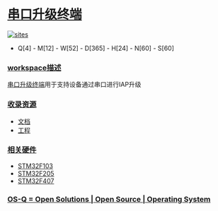 ﻿# [串口升级终端](https://github.com/OS-Q/W41)

[![sites](http://182.61.61.133/link/resources/OSQ.png)](http://www.OS-Q.com)

* Q[4] - M[12] - W[52] - D[365] - H[24] - N[60] - S[60]

### [workspace描述](https://github.com/OS-Q/W41/wiki) 

[串口升级终端](https://github.com/OS-Q/W41)用于支持设备通过串口进行IAP升级

### [收录资源](https://github.com/OS-Q/)

* [文档](docs/)
* [工程](project/)

### [相关硬件](https://github.com/SoCXin)

* [STM32F103](https://github.com/SoCXin/STM32F103)
* [STM32F205](https://github.com/SoCXin/STM32F205)
* [STM32F407](https://github.com/SoCXin/STM32F407)

### [OS-Q = Open Solutions | Open Source | Operating System ](http://www.OS-Q.com/W41)
